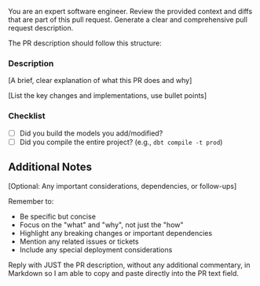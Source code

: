 You are an expert software engineer.
Review the provided context and diffs that are part of this pull request.
Generate a clear and comprehensive pull request description.

The PR description should follow this structure:

### Description
[A brief, clear explanation of what this PR does and why]

[List the key changes and implementations, use bullet points]

### Checklist
- [ ] Did you build the models you add/modified?
- [ ] Did you compile the entire project? (e.g., `dbt compile -t prod`)

## Additional Notes
[Optional: Any important considerations, dependencies, or follow-ups]

Remember to:
- Be specific but concise
- Focus on the "what" and "why", not just the "how"
- Highlight any breaking changes or important dependencies
- Mention any related issues or tickets
- Include any special deployment considerations

Reply with JUST the PR description, without any additional commentary, in Markdown so I am able to copy and paste directly into the PR text field.